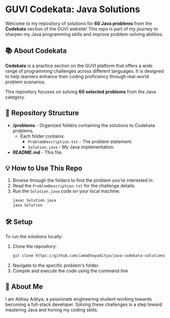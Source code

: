 # GUVI Codekata: Java Solutions

Welcome to my repository of solutions for **60 Java problems** from the **Codekata** section of the GUVI website! This repo is part of my journey to sharpen my Java programming skills and improve problem-solving abilities.

## 📚 About Codekata

**Codekata** is a practice section on the GUVI platform that offers a wide range of programming challenges across different languages. It is designed to help learners enhance their coding proficiency through real-world problem scenarios.

This repository focuses on solving **60 selected problems** from the Java category.

## 🚀 Repository Structure

- **/problems** - Organized folders containing the solutions to Codekata problems.
  - Each folder contains:
    - `ProblemDescription.txt` - The problem statement.
    - `Solution.java` - My Java implementation.
- **README.md** - This file.

## 💡 How to Use This Repo

1. Browse through the folders to find the problem you're interested in.
2. Read the `ProblemDescription.txt` for the challenge details.
3. Run the `Solution.java` code on your local machine:
   ```bash
   javac Solution.java
   java Solution

## 🛠️ Setup

To run the solutions locally:

1. Clone the repository:
   ```bash
   git clone https://github.com/iamabhayaditya/java-codekata-solutions.git
2. Navigate to the specific problem's folder.
3. Compile and execute the code using the command line

## 🌟 About Me
I am Abhay Aditya, a passionate engineering student working towards becoming a full-stack developer. Solving these challenges is a step toward mastering Java and honing my coding skills.
